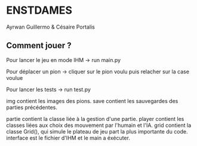 # ENSTDAMES
Ayrwan Guillermo & Césaire Portalis

## Comment jouer ?
Pour lancer le jeu en mode IHM -> run main.py

Pour déplacer un pion -> cliquer sur le pion voulu puis relacher sur la case voulue


Pour lancer les tests -> run test.py


img contient les images des pions.
save contient les sauvegardes des parties précédentes.


partie contient la classe liée à la gestion d'une partie.
player contient les classes liées aux choix des mouvement par l'humain et l'IA.
grid contient la classe Grid(), qui simule le plateau de jeu part la plus importante du code.
interface est le fichier d'IHM et le main a éxécuter.
